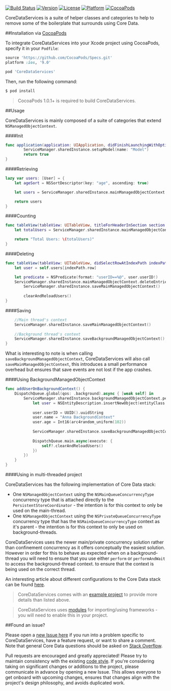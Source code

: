 [![Build Status](https://travis-ci.org/wibosco/CoreDataServices.svg)](https://travis-ci.org/wibosco/CoreDataServices)
[![Version](https://img.shields.io/cocoapods/v/CoreDataServices.svg?style=flat)](http://cocoapods.org/pods/CoreDataServices)
[![License](https://img.shields.io/cocoapods/l/CoreDataServices.svg?style=flat)](http://cocoapods.org/pods/CoreDataServices)
[![Platform](https://img.shields.io/cocoapods/p/CoreDataServices.svg?style=flat)](http://cocoapods.org/pods/CoreDataServices)
[![CocoaPods](https://img.shields.io/cocoapods/metrics/doc-percent/CoreDataServices.svg)](http://cocoapods.org/pods/CoreDataServices)

CoreDataServices is a suite of helper classes and categories to help to remove some of the boilerplate that surrounds using Core Data.

##Installation via [CocoaPods](https://cocoapods.org/)

To integrate CoreDataServices into your Xcode project using CocoaPods, specify it in your `Podfile`:

```ruby
source 'https://github.com/CocoaPods/Specs.git'
platform :ios, '9.0'

pod 'CoreDataServices'
```

Then, run the following command:

```bash
$ pod install
```

> CocoaPods 1.0.1+ is required to build CoreDataServices.

##Usage

CoreDataServices is mainly composed of a suite of categories that extend `NSManagedObjectContext`.

####Init

```swift
func application(application: UIApplication, didFinishLaunchingWithOptions launchOptions: [NSObject: AnyObject]?) -> Bool {
        ServiceManager.sharedInstance.setupModel(name: "Model")
        return true
}
```

####Retrieving

```swift
lazy var users: [User] = {
	let ageSort = NSSortDescriptor(key: "age", ascending: true)

	let users = ServiceManager.sharedInstance.mainManagedObjectContext.retrieveEntries(entityClass: User.self, sortDescriptors: [ageSort])

	return users
}
```

####Counting

```swift
func tableView(tableView: UITableView, titleForHeaderInSection section: Int) -> String? {
	let totalUsers = ServiceManager.sharedInstance.mainManagedObjectContext.retrieveEntriesCount(entityClass: User.self)

	return "Total Users: \(totalUsers)"
}
```

####Deleting

```swift
func tableView(tableView: UITableView, didSelectRowAtIndexPath indexPath: NSIndexPath) {
	let user = self.users[indexPath.row]

	let predicate = NSPredicate(format: "userID==%@", user.userID!)
	ServiceManager.sharedInstance.mainManagedObjectContext.deleteEntries(entityClass: User.self, predicate: predicate)
        ServiceManager.sharedInstance.saveMainManagedObjectContext()
        
        clearAndReloadUsers()
}
```

####Saving

```swift
    //Main thread's context
    ServiceManager.sharedInstance.saveMainManagedObjectContext()
    
    //Background thread's context
    ServiceManager.sharedInstance.saveBackgroundManagedObjectContext()
}
```

What is interesting to note is when calling `saveBackgroundManagedObjectContext`, CoreDataServices will also call `saveMainManagedObjectContext`, this introduces a small performance overhead but ensures that save events are not lost if the app crashes.

####Using BackgroundManagedObjectContext

```swift
func addUserOnBackgroundContext() {
    DispatchQueue.global(qos: .background).async { [weak self] in
        ServiceManager.sharedInstance.backgroundManagedObjectContext.performAndWait({
            let user = NSEntityDescription.insertNewObject(entityClass: User.self, managedObjectContext: ServiceManager.sharedInstance.backgroundManagedObjectContext)
            
            user.userID = UUID().uuidString
            user.name = "Anna BackgroundContext"
            user.age = Int16(arc4random_uniform(102))
            
            ServiceManager.sharedInstance.saveBackgroundManagedObjectContext()
            
            DispatchQueue.main.async(execute: {
                self?.clearAndReloadUsers()
            })
        })
    }
}
```

####Using in multi-threaded project

CoreDataServices has the following implementation of Core Data stack:

* One  `NSManagedObjectContext` using the `NSMainQueueConcurrencyType` concurrency type that is attached directly to the `PersistentStoreCoordinator` - the intention is for this context to only be used on the main-thread.
* One  `NSManagedObjectContext` using the `NSPrivateQueueConcurrencyType` concurrency type that has the `NSMainQueueConcurrencyType` context as it's parent - the intention is for this context to only be used on background-threads. 

CoreDataServices uses the newer main/private concurrency solution rather than confinement concurrency as it offers conceptually the easiest solution. However in order for this to behave as expected when on a background-thread you will need to ensure that you use either `perform` or `performAndWait` to access the background-thread context. to ensure that the context is being used on the correct thread. 

An interesting article about different configurations to the Core Data stack can be found [here](http://floriankugler.com/2013/04/29/concurrent-core-data-stack-performance-shootout/).

> CoreDataServices comes with an [example project](https://github.com/wibosco/CoreDataServices/tree/master/Examples/Swift%20Example) to provide more details than listed above.

> CoreDataServices uses [modules](http://useyourloaf.com/blog/modules-and-precompiled-headers.html) for importing/using frameworks - you will need to enable this in your project.

##Found an issue?

Please open a [new Issue here](https://github.com/wibosco/CoreDataServices/issues/new) if you run into a problem specific to CoreDataServices, have a feature request, or want to share a comment. Note that general Core Data questions should be asked on [Stack Overflow](http://stackoverflow.com).

Pull requests are encouraged and greatly appreciated! Please try to maintain consistency with the existing [code style](http://www.williamboles.me/objective-c-coding-style). If you're considering taking on significant changes or additions to the project, please communicate in advance by opening a new Issue. This allows everyone to get onboard with upcoming changes, ensures that changes align with the project's design philosophy, and avoids duplicated work.
